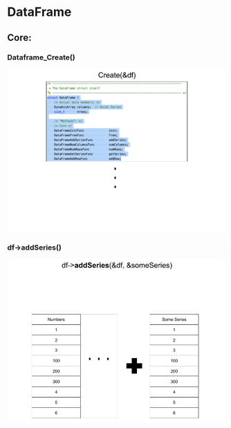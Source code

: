 # DataFrame

## Core:

### Dataframe_Create()
![Create](diagrams/Create.png "Create")


### df->addSeries()

![AddSeries](diagrams/addSeries.png "AddSeries")
